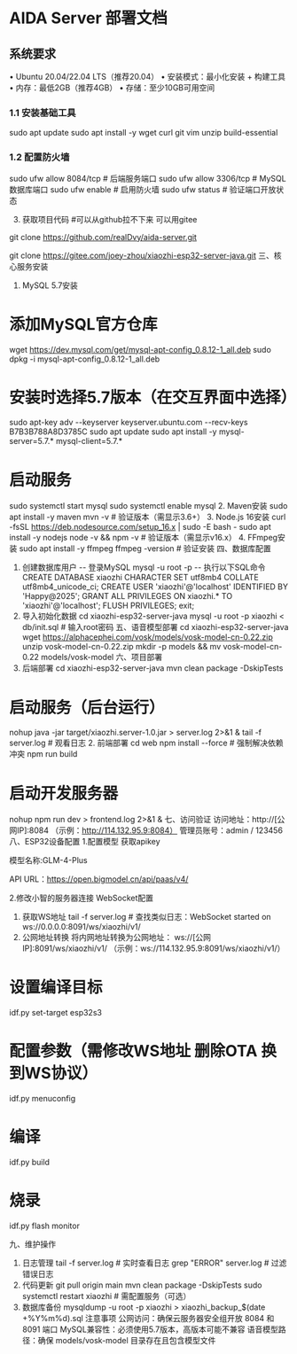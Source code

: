 # AIDA Server 部署文档

## 系统要求

•	Ubuntu 20.04/22.04 LTS（推荐20.04）
•	安装模式：最小化安装 + 构建工具
•	内存：最低2GB（推荐4GB）
•	存储：至少10GB可用空间


### 1.1 安装基础工具

sudo apt update
sudo apt install -y wget curl git vim unzip build-essential


### 1.2 配置防火墙

sudo ufw allow 8084/tcp    # 后端服务端口
sudo ufw allow 3306/tcp    # MySQL数据库端口
sudo ufw enable            # 启用防火墙
sudo ufw status            # 验证端口开放状态

3. 获取项目代码
#可以从github拉不下来 可以用gitee

git clone https://github.com/realDvy/aida-server.git

git clone https://gitee.com/joey-zhou/xiaozhi-esp32-server-java.git
三、核心服务安装
1. MySQL 5.7安装
# 添加MySQL官方仓库
wget https://dev.mysql.com/get/mysql-apt-config_0.8.12-1_all.deb
sudo dpkg -i mysql-apt-config_0.8.12-1_all.deb
 
# 安装时选择5.7版本（在交互界面中选择）
sudo apt-key adv --keyserver keyserver.ubuntu.com --recv-keys B7B3B788A8D3785C
sudo apt update
sudo apt install -y mysql-server=5.7.* mysql-client=5.7.*
 
# 启动服务
sudo systemctl start mysql
sudo systemctl enable mysql
2. Maven安装
sudo apt install -y maven
mvn -v  # 验证版本（需显示3.6+）
3. Node.js 16安装
curl -fsSL https://deb.nodesource.com/setup_16.x | sudo -E bash -
sudo apt install -y nodejs
node -v && npm -v  # 验证版本（需显示v16.x）
4. FFmpeg安装
sudo apt install -y ffmpeg
ffmpeg -version  # 验证安装
四、数据库配置
1. 创建数据库用户
-- 登录MySQL
mysql -u root -p
-- 执行以下SQL命令
CREATE DATABASE xiaozhi CHARACTER SET utf8mb4 COLLATE utf8mb4_unicode_ci;
CREATE USER 'xiaozhi'@'localhost' IDENTIFIED BY 'Happy@2025';
GRANT ALL PRIVILEGES ON xiaozhi.* TO 'xiaozhi'@'localhost';
FLUSH PRIVILEGES;
exit;
2. 导入初始化数据
cd xiaozhi-esp32-server-java
mysql -u root -p xiaozhi < db/init.sql  # 输入root密码
五、语音模型部署
cd xiaozhi-esp32-server-java
wget https://alphacephei.com/vosk/models/vosk-model-cn-0.22.zip
unzip vosk-model-cn-0.22.zip
mkdir -p models && mv vosk-model-cn-0.22 models/vosk-model
六、项目部署
1. 后端部署
cd xiaozhi-esp32-server-java
mvn clean package -DskipTests
 
# 启动服务（后台运行）
nohup java -jar target/xiaozhi.server-1.0.jar > server.log 2>&1 &
tail -f server.log  # 观看日志
2. 前端部署
cd web
npm install --force  # 强制解决依赖冲突
npm run build
 
# 启动开发服务器
nohup npm run dev > frontend.log 2>&1 &
七、访问验证
访问地址：http://[公网IP]:8084
（示例：http://114.132.95.9:8084）
管理员账号：admin / 123456
八、ESP32设备配置
1.配置模型
获取apikey

模型名称:GLM-4-Plus

API URL：https://open.bigmodel.cn/api/paas/v4/

2.修改小智的服务器连接
WebSocket配置
1. 获取WS地址
tail -f server.log  # 查找类似日志：WebSocket started on ws://0.0.0.0:8091/ws/xiaozhi/v1/
2. 公网地址转换
将内网地址转换为公网地址：
 ws://[公网IP]:8091/ws/xiaozhi/v1/
（示例：ws://114.132.95.9:8091/ws/xiaozhi/v1/）
# 设置编译目标
idf.py set-target esp32s3
 
# 配置参数（需修改WS地址 删除OTA 换到WS协议）
idf.py menuconfig
 
# 编译
idf.py build 
# 烧录
idf.py flash monitor

九、维护操作
1. 日志管理
tail -f server.log        # 实时查看日志
grep "ERROR" server.log  # 过滤错误日志
2. 代码更新
git pull origin main
mvn clean package -DskipTests
sudo systemctl restart xiaozhi  # 需配置服务（可选）
3. 数据库备份
mysqldump -u root -p xiaozhi > xiaozhi_backup_$(date +%Y%m%d).sql
注意事项
公网访问：确保云服务器安全组开放 8084 和 8091 端口
MySQL兼容性：必须使用5.7版本，高版本可能不兼容
语音模型路径：确保 models/vosk-model 目录存在且包含模型文件
